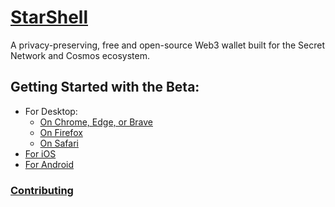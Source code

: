 # [StarShell](https://starshell.net/)
A privacy-preserving, free and open-source Web3 wallet built for the Secret Network and Cosmos ecosystem.

## Getting Started with the Beta:
 - For Desktop:
   - [On Chrome, Edge, or Brave](https://chrome.google.com/webstore/detail/starshell-wallet-beta/hgohnepiegfjmmdifckdbmnpiheehmjl)
	- [On Firefox](https://addons.mozilla.org/en-US/firefox/addon/starshell-wallet-beta/)
	- [On Safari](https://t.co/9XSVamWUG1)
 - [For iOS](https://t.co/9XSVamWUG1)
 - [For Android](./INSTALL-ANDROID.md)

### [Contributing](CONTRIBUTING.md)
